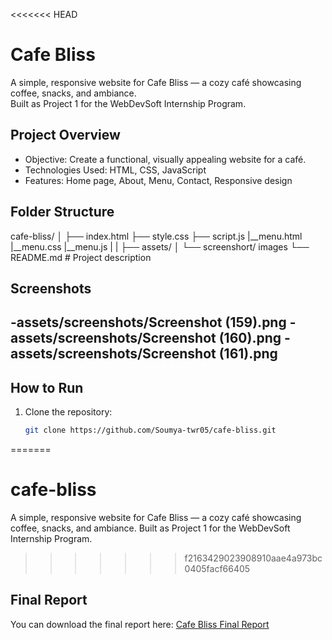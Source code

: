 <<<<<<< HEAD
# Cafe Bliss

A simple, responsive website for Cafe Bliss — a cozy café showcasing coffee, snacks, and ambiance.  
Built as Project 1 for the WebDevSoft Internship Program.

## Project Overview

- Objective: Create a functional, visually appealing website for a café.
- Technologies Used: HTML, CSS, JavaScript
- Features: Home page, About, Menu, Contact, Responsive design

## Folder Structure

cafe-bliss/
│
├── index.html
├── style.css
├── script.js
|__menu.html
|__menu.css
|__menu.js
|
|
├── assets/
│   └── screenshort/ images
└── README.md  # Project description

## Screenshots

-assets/screenshots/Screenshot (159).png
-assets/screenshots/Screenshot (160).png
-assets/screenshots/Screenshot (161).png
-----

## How to Run

1. Clone the repository:  
   ```bash
   git clone https://github.com/Soumya-twr05/cafe-bliss.git
=======
# cafe-bliss
A simple, responsive website for Cafe Bliss — a cozy café showcasing coffee, snacks, and ambiance.   Built as Project 1 for the WebDevSoft Internship Program.
>>>>>>> f2163429023908910aae4a973bc0405facf66405

## Final Report

You can download the final report here: [Cafe Bliss Final Report](report/Cafe_Bliss_Final_Report1.pdf)
